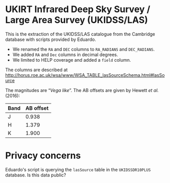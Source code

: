 UKIRT Infrared Deep Sky Survey / Large Area Survey (UKIDSS/LAS)
===============================================================

This is the extraction of the UKIDSS/LAS catalogue from the Cambridge database
with scripts provided by Eduardo.

- We renamed the `RA` and `DEC` columns to `RA_RADIANS` and `DEC_RADIANS`.
- We added `RA` and `Dec` columns in decimal degrees.
- We limited to HELP coverage and added a `field` column.

The columns are described at
http://horus.roe.ac.uk/wsa/www/WSA_TABLE_lasSourceSchema.html#lasSource

The magnitudes are “*Vega like*”.  The AB offsets are given by Hewett *et al.*
(2016):

| Band | AB offset |
|------|-----------|
| J    | 0.938     |
| H    | 1.379     |
| K    | 1.900     |

# Privacy concerns

Eduardo's script is querying the `lasSource` table in the `UKIDSSDR10PLUS`
database. Is this data public?
